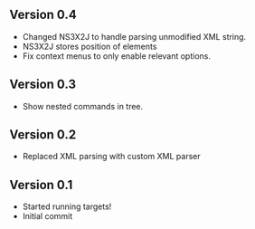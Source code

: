 ## Version 0.4

* Changed NS3X2J to handle parsing unmodified XML string.
* NS3X2J stores position of elements
* Fix context menus to only enable relevant options.

## Version 0.3

* Show nested commands in tree.

## Version 0.2

* Replaced XML parsing with custom XML parser

## Version 0.1

* Started running targets!
* Initial commit
